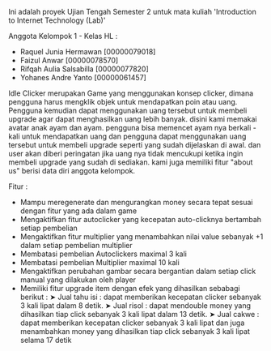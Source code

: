 Ini adalah proyek Ujian Tengah Semester 2 untuk mata kuliah 'Introduction to Internet Technology (Lab)'

Anggota Kelompok 1 - Kelas HL :

- Raquel Junia Hermawan [00000079018]
- Faizul Anwar [00000078570]
- Rifqah Aulia Salsabilla [00000077820]
- Yohanes Andre Yanto [00000061457]

Idle Clicker merupakan Game yang menggunakan konsep clicker, dimana pengguna harus mengklik objek untuk mendapatkan poin atau uang. Pengguna kemudian dapat menggunakan uang tersebut untuk membeli upgrade agar dapat menghasilkan uang lebih banyak. disini kami memakai avatar anak ayam dan ayam. pengguna bisa memencet ayam nya berkali - kali untuk mendapatkan uang dan pengguna dapat menggunakan uang tersebut untuk membeli upgrade seperti yang sudah dijelaskan di awal. dan user akan diberi peringatan jika uang nya tidak mencukupi ketika ingin membeli upgrade yang sudah di sediakan. kami juga memiliki fitur "about us" berisi data diri anggota kelompok.

Fitur :

- Mampu meregenerate dan mengurangkan money secara tepat sesuai dengan fitur yang ada dalam game
- Mengaktifkan fitur autoclicker yang kecepatan auto-clicknya bertambah setiap pembelian
- Mengaktifkan fitur multiplier yang menambahkan nilai value sebanyak +1 dalam setiap pembelian multiplier
- Membatasi pembelian Autoclickers maximal 3 kali
- Membatasi pembelian Multiplier maximal 10 kali
- Mengaktifkan perubahan gambar secara bergantian dalam setiap click manual yang dilakukan oleh player
- Memiliki fitur upgrade item dengan efek yang dihasilkan sebabagi berikut :
  ➤ Jual tahu isi : dapat memberikan kecepatan clicker sebanyak 3 kali lipat dalam 8 detik.
  ➤ Jual risol : dapat mendouble money yang dihasilkan tiap click sebanyak 3 kali lipat dalam 13 detik.
  ➤ Jual cakwe : dapat memberikan kecepatan clicker sebanyak 3 kali lipat dan juga menambahkan money yang dihasilkan tiap click sebanyak 3 kali lipat selama 17 detik


